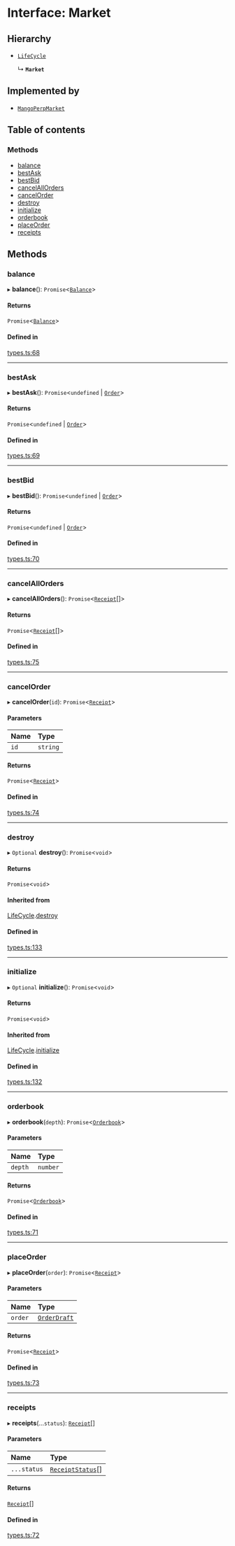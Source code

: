 # Interface: Market

## Hierarchy

- [`LifeCycle`](../wiki/LifeCycle)

  ↳ **`Market`**

## Implemented by

- [`MangoPerpMarket`](../wiki/MangoPerpMarket)

## Table of contents

### Methods

- [balance](../wiki/Market#balance)
- [bestAsk](../wiki/Market#bestask)
- [bestBid](../wiki/Market#bestbid)
- [cancelAllOrders](../wiki/Market#cancelallorders)
- [cancelOrder](../wiki/Market#cancelorder)
- [destroy](../wiki/Market#destroy)
- [initialize](../wiki/Market#initialize)
- [orderbook](../wiki/Market#orderbook)
- [placeOrder](../wiki/Market#placeorder)
- [receipts](../wiki/Market#receipts)

## Methods

### balance

▸ **balance**(): `Promise`<[`Balance`](../wiki/Balance)\>

#### Returns

`Promise`<[`Balance`](../wiki/Balance)\>

#### Defined in

[types.ts:68](https://github.com/mango-run/mango-run-core/blob/a90ccad/src/types.ts#L68)

___

### bestAsk

▸ **bestAsk**(): `Promise`<`undefined` \| [`Order`](../wiki/Order)\>

#### Returns

`Promise`<`undefined` \| [`Order`](../wiki/Order)\>

#### Defined in

[types.ts:69](https://github.com/mango-run/mango-run-core/blob/a90ccad/src/types.ts#L69)

___

### bestBid

▸ **bestBid**(): `Promise`<`undefined` \| [`Order`](../wiki/Order)\>

#### Returns

`Promise`<`undefined` \| [`Order`](../wiki/Order)\>

#### Defined in

[types.ts:70](https://github.com/mango-run/mango-run-core/blob/a90ccad/src/types.ts#L70)

___

### cancelAllOrders

▸ **cancelAllOrders**(): `Promise`<[`Receipt`](../wiki/Exports#receipt)[]\>

#### Returns

`Promise`<[`Receipt`](../wiki/Exports#receipt)[]\>

#### Defined in

[types.ts:75](https://github.com/mango-run/mango-run-core/blob/a90ccad/src/types.ts#L75)

___

### cancelOrder

▸ **cancelOrder**(`id`): `Promise`<[`Receipt`](../wiki/Exports#receipt)\>

#### Parameters

| Name | Type |
| :------ | :------ |
| `id` | `string` |

#### Returns

`Promise`<[`Receipt`](../wiki/Exports#receipt)\>

#### Defined in

[types.ts:74](https://github.com/mango-run/mango-run-core/blob/a90ccad/src/types.ts#L74)

___

### destroy

▸ `Optional` **destroy**(): `Promise`<`void`\>

#### Returns

`Promise`<`void`\>

#### Inherited from

[LifeCycle](../wiki/LifeCycle).[destroy](../wiki/LifeCycle#destroy)

#### Defined in

[types.ts:133](https://github.com/mango-run/mango-run-core/blob/a90ccad/src/types.ts#L133)

___

### initialize

▸ `Optional` **initialize**(): `Promise`<`void`\>

#### Returns

`Promise`<`void`\>

#### Inherited from

[LifeCycle](../wiki/LifeCycle).[initialize](../wiki/LifeCycle#initialize)

#### Defined in

[types.ts:132](https://github.com/mango-run/mango-run-core/blob/a90ccad/src/types.ts#L132)

___

### orderbook

▸ **orderbook**(`depth`): `Promise`<[`Orderbook`](../wiki/Orderbook)\>

#### Parameters

| Name | Type |
| :------ | :------ |
| `depth` | `number` |

#### Returns

`Promise`<[`Orderbook`](../wiki/Orderbook)\>

#### Defined in

[types.ts:71](https://github.com/mango-run/mango-run-core/blob/a90ccad/src/types.ts#L71)

___

### placeOrder

▸ **placeOrder**(`order`): `Promise`<[`Receipt`](../wiki/Exports#receipt)\>

#### Parameters

| Name | Type |
| :------ | :------ |
| `order` | [`OrderDraft`](../wiki/OrderDraft) |

#### Returns

`Promise`<[`Receipt`](../wiki/Exports#receipt)\>

#### Defined in

[types.ts:73](https://github.com/mango-run/mango-run-core/blob/a90ccad/src/types.ts#L73)

___

### receipts

▸ **receipts**(...`status`): [`Receipt`](../wiki/Exports#receipt)[]

#### Parameters

| Name | Type |
| :------ | :------ |
| `...status` | [`ReceiptStatus`](../wiki/ReceiptStatus)[] |

#### Returns

[`Receipt`](../wiki/Exports#receipt)[]

#### Defined in

[types.ts:72](https://github.com/mango-run/mango-run-core/blob/a90ccad/src/types.ts#L72)
